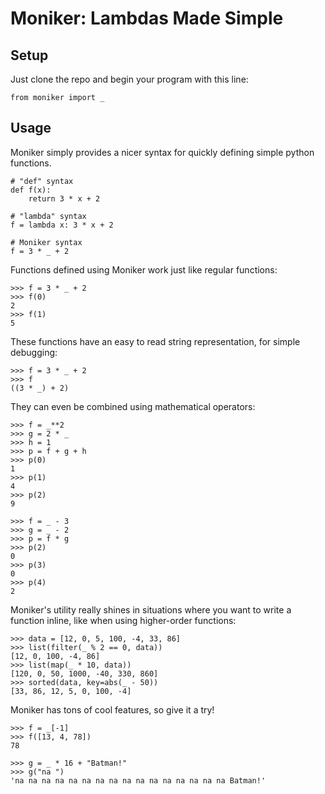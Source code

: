# Moniker: Lambdas Made Simple

## Setup

Just clone the repo and begin your program with this line:

    from moniker import _

## Usage

Moniker simply provides a nicer syntax for quickly defining simple python functions.

    # "def" syntax
    def f(x):
        return 3 * x + 2
       
    # "lambda" syntax
    f = lambda x: 3 * x + 2
   
    # Moniker syntax
    f = 3 * _ + 2

Functions defined using Moniker work just like regular functions:

    >>> f = 3 * _ + 2
    >>> f(0)
    2
    >>> f(1)
    5
    
These functions have an easy to read string representation, for simple debugging:

    >>> f = 3 * _ + 2
    >>> f
    ((3 * _) + 2)
    
They can even be combined using mathematical operators:

    >>> f = _**2
    >>> g = 2 * _
    >>> h = 1
    >>> p = f + g + h
    >>> p(0)
    1
    >>> p(1)
    4
    >>> p(2)
    9
    
    >>> f = _ - 3
    >>> g = _ - 2
    >>> p = f * g
    >>> p(2)
    0
    >>> p(3)
    0
    >>> p(4)
    2
    
Moniker's utility really shines in situations where you want to write a function inline, like when using higher-order functions:

    >>> data = [12, 0, 5, 100, -4, 33, 86]
    >>> list(filter(_ % 2 == 0, data))
    [12, 0, 100, -4, 86]
    >>> list(map(_ * 10, data))
    [120, 0, 50, 1000, -40, 330, 860]
    >>> sorted(data, key=abs(_ - 50))
    [33, 86, 12, 5, 0, 100, -4]
    
Moniker has tons of cool features, so give it a try!

    >>> f = _[-1]
    >>> f([13, 4, 78])
    78

    >>> g = _ * 16 + "Batman!"
    >>> g("na ")
    'na na na na na na na na na na na na na na na na Batman!'
